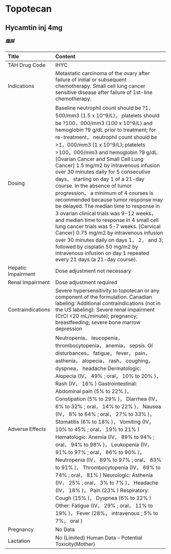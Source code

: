 # Topotecan

## Hycamtin inj 4mg

##### 臨採

| Title              | Content                                                                                                                                                                                                                                                                                                                                                                                                                                                                                                                                                                                                                                                                                                                                                                                                                                                                                                                                                            |
|:-------------------|:-------------------------------------------------------------------------------------------------------------------------------------------------------------------------------------------------------------------------------------------------------------------------------------------------------------------------------------------------------------------------------------------------------------------------------------------------------------------------------------------------------------------------------------------------------------------------------------------------------------------------------------------------------------------------------------------------------------------------------------------------------------------------------------------------------------------------------------------------------------------------------------------------------------------------------------------------------------------|
| TAH Drug Code      | IHYC                                                                                                                                                                                                                                                                                                                                                                                                                                                                                                                                                                                                                                                                                                                                                                                                                                                                                                                                                               |
| Indications        | Metastatic carcinoma of the ovary after failure of initial or subsequent chemotherapy. Small cell lung cancer sensitive disease after failure of 1st-line chemotherapy.                                                                                                                                                                                                                                                                                                                                                                                                                                                                                                                                                                                                                                                                                                                                                                                            |
| Dosing             | Baseline neutrophil count should be ?1，500/mm3 (1.5 x 10^9/L)， platelets should be ?100，000/mm3 (100 x 10^9/L) and hemoglobin ?9 g/dL prior to treatment; for re-treatment， neutrophil count should be >1，000/mm3 (1 x 10^9/L); platelets >100，000/mm3 and hemoglobin ?9 g/dL. [Ovarian Cancer and Small Cell Lung Cancer] 1.5 mg/m2 by intravenous infusion over 30 minutes daily for 5 consecutive days， starting on day 1 of a 21-day course. In the absence of tumor progression， a minimum of 4 courses is recommended because tumor response may be delayed. The median time to response in 3 ovarian clinical trials was 9-12 weeks， and median time to response in 4 small cell lung cancer trials was 5-7 weeks.  [Cervical Cancer] 0.75 mg/m2 by intravenous infusion over 30 minutes daily on days 1， 2， and 3; followed by cisplatin 50 mg/m2 by intravenous infusion on day 1 repeated every 21 days (a 21-day course).                    |
| Hepatic Impairment | Dose adjustment not necessary                                                                                                                                                                                                                                                                                                                                                                                                                                                                                                                                                                                                                                                                                                                                                                                                                                                                                                                                      |
| Renal Impairment   | Dose adjustment required                                                                                                                                                                                                                                                                                                                                                                                                                                                                                                                                                                                                                                                                                                                                                                                                                                                                                                                                           |
| Contraindications  | Severe hypersensitivity to topotecan or any component of the formulation. Canadian labeling: Additional contraindications (not in the US labeling): Severe renal impairment (CrCl <20 mL/minute); pregnancy; breastfeeding; severe bone marrow depression                                                                                                                                                                                                                                                                                                                                                                                                                                                                                                                                                                                                                                                                                                          |
| Adverse Effects    | Neutropenia， leucopenia， thrombocytopenia， anemia， sepsis. GI disturbances， fatigue， fever， pain， asthenia， alopecia， rash， coughing， dyspnea， headache Dermatologic: Alopecia (IV， 49% ; oral， 10% to 20% )， Rash (IV， 16% ) Gastrointestinal: Abdominal pain (5% to 22% )， Constipation (5% to 29% )， Diarrhea (IV， 6% to 32% ; oral， 14% to 22% )， Nausea (IV， 8% to 64% ; oral， 27% to 33% )， Stomatitis (6% to 18% )， Vomiting (IV， 10% to 45% ; oral， 19% to 21% ) Hematologic: Anemia (IV， 89% to 94% ; oral， 94% to 98% )， Leukopenia (IV， 91% to 97% ; oral， 86% to 90% )， Neutropenia (IV， 89% to 97% ; oral， 83% to 91% )， Thrombocytopenia (IV， 69% to 74% ; oral， 81% ) Neurologic: Asthenia (IV， 25% ; oral， 3% to 7% )， Headache (IV， 18% )， Pain (23% ) Respiratory: Cough (15% )， Dyspnea (6% to 22% ) Other: Fatigue (IV， 29% ; oral， 11% to 19% )， Fever (28%， intravenous ; 5% to 7%， oral ) |
| Pregnancy          | No Data                                                                                                                                                                                                                                                                                                                                                                                                                                                                                                                                                                                                                                                                                                                                                                                                                                                                                                                                                            |
| Lactation          | No (Limited) Human Data – Potential Toxicity(Mother)                                                                                                                                                                                                                                                                                                                                                                                                                                                                                                                                                                                                                                                                                                                                                                                                                                                                                                               |

